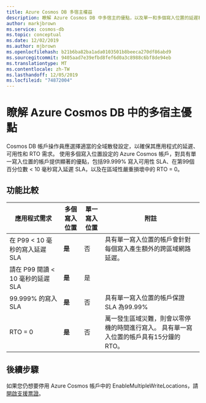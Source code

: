 ```yaml
---
title: Azure Cosmos DB 多宿主權益
description: 瞭解 Azure Cosmos DB 中多宿主的優點，以及單一和多個寫入位置的延遲和 SLA 需求比較。
author: markjbrown
ms.service: cosmos-db
ms.topic: conceptual
ms.date: 12/02/2019
ms.author: mjbrown
ms.openlocfilehash: b21b6ba82ba1ada0103501b8beeca270df86abd9
ms.sourcegitcommit: 9405aad7e39efbd8fef6d0a3c8988c6bf8de94eb
ms.translationtype: MT
ms.contentlocale: zh-TW
ms.lasthandoff: 12/05/2019
ms.locfileid: "74872004"
---
```

# <a name="understand-multi-master-benefits-in-azure-cosmos-db"></a>瞭解 Azure Cosmos DB 中的多宿主優點

Cosmos DB 帳戶操作員應選擇適當的全域散發設定，以確保其應用程式的延遲、可用性和 RTO 需求。 使用多個寫入位置設定的 Azure Cosmos 帳戶，對具有單一寫入位置的帳戶提供顯著的優點，包括99.999% 寫入可用性 SLA、在第99個百分位數 < 10 毫秒寫入延遲 SLA，以及在區域性嚴重損壞中的 RTO = 0。

## <a name="comparison-of-features"></a>功能比較

|應用程式需求|多個寫入位置|單一寫入位置|附註|
|---|---|---|---|
|在 P99 < 10 毫秒的寫入延遲 SLA|**是**|否|具有單一寫入位置的帳戶會針對每個寫入產生額外的跨區域網路延遲。|
|請在 P99 閱讀 < 10 毫秒的延遲 SLA|**是**|是| |
|99.999% 的寫入 SLA|**是**|否|具有單一寫入位置的帳戶保證 SLA 為99.99%|
|RTO = 0|**是**|否|萬一發生區域災難，則會以零停機的時間進行寫入。 具有單一寫入位置的帳戶具有15分鐘的 RTO。|

## <a name="next-steps"></a>後續步驟

如果您仍想要停用 Azure Cosmos 帳戶中的 EnableMultipleWriteLocations，請[開啟支援票證](https://azure.microsoft.com/support/create-ticket/)。
